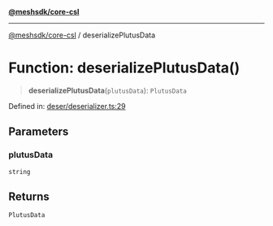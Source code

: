 [**@meshsdk/core-csl**](../README.md)

***

[@meshsdk/core-csl](../globals.md) / deserializePlutusData

# Function: deserializePlutusData()

> **deserializePlutusData**(`plutusData`): `PlutusData`

Defined in: [deser/deserializer.ts:29](https://github.com/MeshJS/mesh/blob/1abde1553cbd7cf2cf4e40197fc0de9e4a7d0f49/packages/mesh-core-csl/src/deser/deserializer.ts#L29)

## Parameters

### plutusData

`string`

## Returns

`PlutusData`
